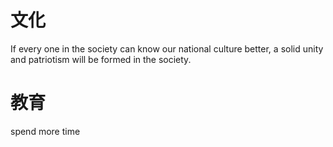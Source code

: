 
# 文化
If every one in the society can know our national culture better, a solid unity and patriotism will be formed in the society.

# 教育
spend more time 
